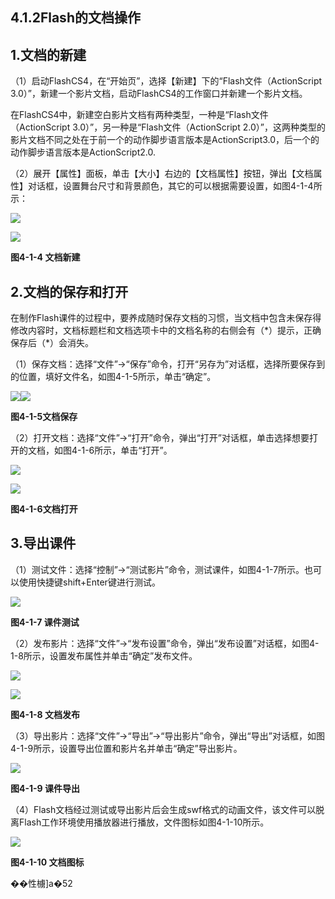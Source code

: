## **4.1.2Flash的文档操作**

## **1.文档的新建**

（1）启动FlashCS4，在“开始页”，选择【新建】下的“Flash文件（ActionScript 3.0）”，新建一个影片文档，启动FlashCS4的工作窗口并新建一个影片文档。

在FlashCS4中，新建空白影片文档有两种类型，一种是“Flash文件（ActionScript 3.0）”，另一种是“Flash文件（ActionScript 2.0）”，这两种类型的影片文档不同之处在于前一个的动作脚步语言版本是ActionScript3.0，后一个的动作脚步语言版本是ActionScript2.0.

（2）展开【属性】面板，单击【大小】右边的【文档属性】按钮，弹出【文档属性】对话框，设置舞台尺寸和背景颜色，其它的可以根据需要设置，如图4-1-4所示：

![](/assets/图片4.png)

![](/assets/图片5.png)

**图4-1-4 文档新建**

## **2.文档的保存和打开**

在制作Flash课件的过程中，要养成随时保存文档的习惯，当文档中包含未保存得修改内容时，文档标题栏和文档选项卡中的文档名称的右侧会有（\*）提示，正确保存后（\*）会消失。

（1）保存文档：选择“文件”→“保存”命令，打开“另存为”对话框，选择所要保存到的位置，填好文件名，如图4-1-5所示，单击“确定”。

![](/assets/图片6.png)![](/assets/图片7.png)

**图4-1-5文档保存**

（2）打开文档：选择“文件”→“打开”命令，弹出“打开”对话框，单击选择想要打开的文档，如图4-1-6所示，单击“打开”。

![](/assets/图片8.png)

![](/assets/图片9.png)

**图4-1-6文档打开**

## **3.导出课件**

（1）测试文件：选择“控制”→“测试影片”命令，测试课件，如图4-1-7所示。也可以使用快捷键shift+Enter键进行测试。

![](/assets/图片10.png)

**图4-1-7 课件测试**

（2）发布影片：选择“文件”→“发布设置”命令，弹出“发布设置”对话框，如图4-1-8所示，设置发布属性并单击“确定”发布文件。

![](/assets/图片11.png)

![](/assets/图片12.png)

**图4-1-8 文档发布**

（3）导出影片：选择“文件”→“导出”→“导出影片”命令，弹出“导出”对话框，如图4-1-9所示，设置导出位置和影片名并单击“确定”导出影片。

![](/assets/图片13.png)

**图4-1-9 课件导出**

（4）Flash文档经过测试或导出影片后会生成swf格式的动画文件，该文件可以脱离Flash工作环境使用播放器进行播放，文件图标如图4-1-10所示。

![](/assets/图片14.png)

**图4-1-10 文档图标**

��性㯭\]a�52

